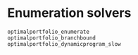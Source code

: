 # Enumeration solvers

```@docs
optimalportfolio_enumerate
optimalportfolio_branchbound
optimalportfolio_dynamicprogram_slow
```